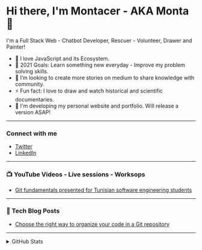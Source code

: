 # Hi there, I'm Montacer - AKA Monta 👋

I'm a Full Stack Web - Chatbot Developer, Rescuer - Volunteer, Drawer and Painter!

- 🌱 I love JavaScript and its Ecosystem.
- 🥅 2021 Goals: Learn something new everyday - Improve my problem solving skills.
- 👯 I’m looking to create more stories on medium to share knowledge with community.
- ⚡ Fun fact: I love to draw and watch historical and scientific documentaries.
- 🔭 I'm developing my personal website and portfolio. Will release a version ASAP!

---

### Connect with me

- [Twitter](https://twitter.com/montacerdk)
- [LinkedIn](https://www.linkedin.com/in/montacerdk/)

---

### 📺 YouTube Videos - Live sessions - Worksops

- [Git fundamentals presented for Tunisian software engineering students ](https://www.youtube.com/watch?v=p3NiagnWF4o)

---

### 📕 Tech Blog Posts

- [Choose the right way to organize your code in a Git repository](https://montacerdk.medium.com/choose-the-right-way-to-organize-your-code-in-a-git-repository-a900bf52e326)

---

<details>
  <summary> GitHub Stats</summary>
  <img align="left" alt="montacerdk's GitHub Stats" src="https://github-readme-stats.codestackr.vercel.app/api?username=montacerdk&show_icons=true&hide_border=true" />
</details>
